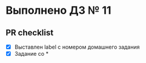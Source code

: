 # Выполнено ДЗ № 11

## PR checklist

-[x] Выставлен label с номером домашнего задания
-[x] Задание со *
